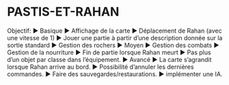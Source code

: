 # PASTIS-ET-RAHAN

Objectif:
▶ Basique
  ▶ Affichage de la carte
  ▶ Déplacement de Rahan (avec une vitesse de 1)
  ▶ Jouer une partie à partir d’une description donnée sur la sortie standard
  ▶ Gestion des rochers
▶ Moyen
  ▶ Gestion des combats
  ▶ Gestion de la nourriture
  ▶ Fin de partie lorsque Rahan meurt
  ▶ Pas plus d’un objet par classe dans l’équipement.
▶ Avancé
  ▶ La carte s’agrandit lorsque Rahan arrive au bord.
  ▶ Possibilité d’annuler les dernières commandes.
  ▶ Faire des sauvegardes/restaurations.
  ▶ implémenter une IA.

